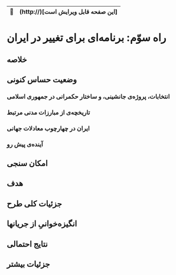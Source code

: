 
| :memo:        | (http://)[این صفحه قابل ویرایش است]|
|---------------|:------------------------|

# راه سوّم: برنامه‌ای برای تغییر در ایران

## خلاصه

## وضعیت حساس کنونی

### انتخابات، پروژه‌ی جانشینی، و ساختار حکمرانی در جمهوری اسلامی

### تاریخچه‌ی از مبارزات مدنی مرتبط

### ایران در چهارچوب معادلات جهانی

### آینده‌ی پیش رو

## امکان سنجی 

## هدف

## جزئیات کلی طرح


## انگیزه‌خوانیِ از جریانها

## نتایج احتمالی

## جزئیات بیشتر


## 


## 

## 





